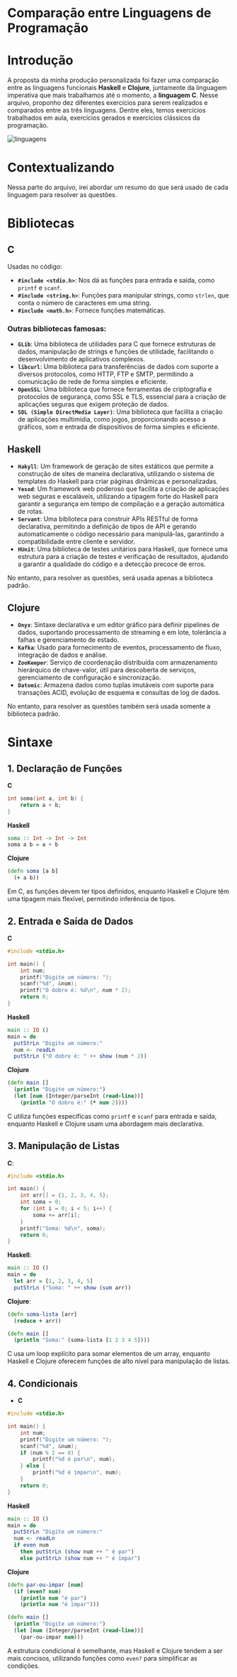 # Comparação entre Linguagens de Programação

# Introdução

A proposta da minha produção personalizada foi fazer uma comparação entre as linguagens funcionais **Haskell** e **Clojure**, juntamente da linguagem imperativa que mais trabalhamos até o momento, a **linguagem C**. Nesse arquivo, proponho dez diferentes exercícios para serem realizados e comparados entre as três linguagens. Dentre eles, temos exercícios trabalhados em aula, exercícios gerados e exercícios clássicos da programação.

![linguagens](https://github.com/user-attachments/assets/a1c364a3-2096-485a-9477-d67e5d02725c)

# Contextualizando

Nessa parte do arquivo, irei abordar um resumo do que será usado de cada linguagem para resolver as questões.

# Bibliotecas

## C
Usadas no código:
- **`#include <stdio.h>`**: Nos dá as funções para entrada e saída, como `printf` e `scanf`.  
- **`#include <string.h>`**: Funções para manipular strings, como `strlen`, que conta o número de caracteres em uma string.  
- **`#include <math.h>`**: Fornece funções matemáticas.  

### Outras bibliotecas famosas:
- **`GLib`**: Uma biblioteca de utilidades para C que fornece estruturas de dados, manipulação de strings e funções de utilidade, facilitando o desenvolvimento de aplicativos complexos.
- **`libcurl`**: Uma biblioteca para transferências de dados com suporte a diversos protocolos, como HTTP, FTP e SMTP, permitindo a comunicação de rede de forma simples e eficiente.
- **`OpenSSL`**: Uma biblioteca que fornece ferramentas de criptografia e protocolos de segurança, como SSL e TLS, essencial para a criação de aplicações seguras que exigem proteção de dados.
- **`SDL (Simple DirectMedia Layer)`**: Uma biblioteca que facilita a criação de aplicações multimídia, como jogos, proporcionando acesso a gráficos, som e entrada de dispositivos de forma simples e eficiente.

## Haskell
- **`Hakyll`**: Um framework de geração de sites estáticos que permite a construção de sites de maneira declarativa, utilizando o sistema de templates do Haskell para criar páginas dinâmicas e personalizadas.
- **`Yesod`**: Um framework web poderoso que facilita a criação de aplicações web seguras e escaláveis, utilizando a tipagem forte do Haskell para garantir a segurança em tempo de compilação e a geração automática de rotas.
- **`Servant`**: Uma biblioteca para construir APIs RESTful de forma declarativa, permitindo a definição de tipos de API e gerando automaticamente o código necessário para manipulá-las, garantindo a compatibilidade entre cliente e servidor.
- **`HUnit`**: Uma biblioteca de testes unitários para Haskell, que fornece uma estrutura para a criação de testes e verificação de resultados, ajudando a garantir a qualidade do código e a detecção precoce de erros.

No entanto, para resolver as questões, será usada apenas a biblioteca padrão.

## Clojure
- **`Onyx`**: Sintaxe declarativa e um editor gráfico para definir pipelines de dados, suportando processamento de streaming e em lote, tolerância a falhas e gerenciamento de estado.
- **`Kafka`**: Usado para fornecimento de eventos, processamento de fluxo, integração de dados e análise.
- **`ZooKeeper`**: Serviço de coordenação distribuída com armazenamento hierárquico de chave-valor, útil para descoberta de serviços, gerenciamento de configuração e sincronização.
- **`Datomic`**: Armazena dados como tuplas imutáveis com suporte para transações ACID, evolução de esquema e consultas de log de dados.

No entanto, para resolver as questões também será usada somente a biblioteca padrão.

# Sintaxe

## 1. Declaração de Funções
**C**
```c
int soma(int a, int b) {
    return a + b;
}
```
**Haskell**
```haskell
soma :: Int -> Int -> Int
soma a b = a + b
```
**Clojure**
```clojure
(defn soma [a b]
  (+ a b))
```
Em C, as funções devem ter tipos definidos, enquanto Haskell e Clojure têm uma tipagem mais flexível, permitindo inferência de tipos.

## 2. Entrada e Saída de Dados
**C**
```c
#include <stdio.h>

int main() {
    int num;
    printf("Digite um número: ");
    scanf("%d", &num);
    printf("O dobro é: %d\n", num * 2);
    return 0;
}
```
**Haskell**
```haskell
main :: IO ()
main = do
  putStrLn "Digite um número:"
  num <- readLn
  putStrLn ("O dobro é: " ++ show (num * 2))
```
**Clojure**
```clojure
(defn main []
  (println "Digite um número:")
  (let [num (Integer/parseInt (read-line))]
    (println "O dobro é:" (* num 2))))
```
C utiliza funções específicas como `printf` e `scanf` para entrada e saída, enquanto Haskell e Clojure usam uma abordagem mais declarativa.

## 3. Manipulação de Listas
**C**: 
```c
#include <stdio.h>

int main() {
    int arr[] = {1, 2, 3, 4, 5};
    int soma = 0;
    for (int i = 0; i < 5; i++) {
        soma += arr[i];
    }
    printf("Soma: %d\n", soma);
    return 0;
}
```
**Haskell**: 
```haskell
main :: IO ()
main = do
  let arr = [1, 2, 3, 4, 5]
  putStrLn ("Soma: " ++ show (sum arr))
```
**Clojure**: 
```clojure
(defn soma-lista [arr]
  (reduce + arr))

(defn main []
  (println "Soma:" (soma-lista [1 2 3 4 5])))
```
C usa um loop explícito para somar elementos de um array, enquanto Haskell e Clojure oferecem funções de alto nível para manipulação de listas.

## 4. Condicionais
- **C**
```c
#include <stdio.h>

int main() {
    int num;
    printf("Digite um número: ");
    scanf("%d", &num);
    if (num % 2 == 0) {
        printf("%d é par\n", num);
    } else {
        printf("%d é ímpar\n", num);
    }
    return 0;
}
```
**Haskell**
```haskell
main :: IO ()
main = do
  putStrLn "Digite um número:"
  num <- readLn
  if even num
    then putStrLn (show num ++ " é par")
    else putStrLn (show num ++ " é ímpar")
```
**Clojure**
```clojure
(defn par-ou-impar [num]
  (if (even? num)
    (println num "é par")
    (println num "é ímpar")))

(defn main []
  (println "Digite um número:")
  (let [num (Integer/parseInt (read-line))]
    (par-ou-impar num)))
```
A estrutura condicional é semelhante, mas Haskell e Clojure tendem a ser mais concisos, utilizando funções como `even?` para simplificar as condições.

